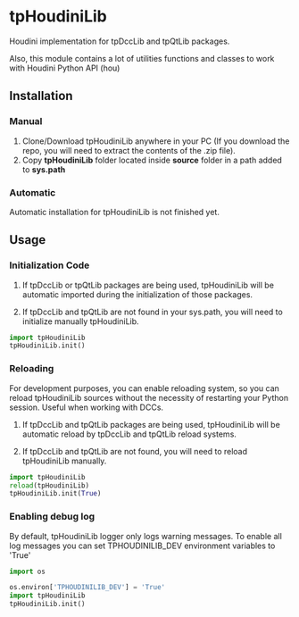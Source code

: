 # tpHoudiniLib

Houdini implementation for tpDccLib and tpQtLib packages.

Also, this module contains a lot of utilities functions and classes to work with Houdini Python API (hou)

## Installation
### Manual
1. Clone/Download tpHoudiniLib anywhere in your PC (If you download the repo, you will need to extract
the contents of the .zip file).
2. Copy **tpHoudiniLib** folder located inside **source** folder in a path added to **sys.path**

### Automatic
Automatic installation for tpHoudiniLib is not finished yet.

## Usage

### Initialization Code

1. If tpDccLib or tpQtLib packages are being used, tpHoudiniLib will be automatic imported during the initialization
of those packages.

2. If tpDccLib and tpQtLib are not found in your sys.path, you will need to initialize manually tpHoudiniLib.
```python
import tpHoudiniLib
tpHoudiniLib.init()
```

### Reloading
For development purposes, you can enable reloading system, so 
you can reload tpHoudiniLib sources without the necessity of restarting
your Python session. Useful when working with DCCs.

1. If tpDccLib and tpQtLib packages are being used, tpHoudiniLib will be automatic reload by tpDccLib and tpQtLib reload systems.

2. If tpDccLib and tpQtLib are not found, you will need to reload tpHoudiniLib manually.
```python
import tpHoudiniLib
reload(tpHoudiniLib)
tpHoudiniLib.init(True)
```

### Enabling debug log
By default, tpHoudiniLib logger only logs warning messages. To enable all log messages
you can set TPHOUDINILIB_DEV environment variables to 'True'
```python
import os

os.environ['TPHOUDINILIB_DEV'] = 'True'
import tpHoudiniLib
tpHoudiniLib.init()
```
